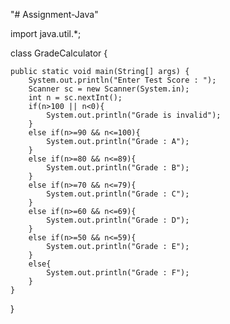 "# Assignment-Java" 


import java.util.*;


class GradeCalculator {
    
    public static void main(String[] args) {
        System.out.println("Enter Test Score : ");
        Scanner sc = new Scanner(System.in);
        int n = sc.nextInt();
        if(n>100 || n<0){
            System.out.println("Grade is invalid");
        }
        else if(n>=90 && n<=100){
            System.out.println("Grade : A");
        }
        else if(n>=80 && n<=89){
            System.out.println("Grade : B");
        }
        else if(n>=70 && n<=79){
            System.out.println("Grade : C");
        }
        else if(n>=60 && n<=69){
            System.out.println("Grade : D");
        }
        else if(n>=50 && n<=59){
            System.out.println("Grade : E");
        }
        else{
            System.out.println("Grade : F");
        }
    }
}
